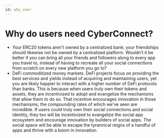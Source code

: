 ```yaml
---
id: why_user
---
```


# Why do users need CyberConnect?

- Your ERC20 tokens aren't owned by a centralized bank; your friendships should likewise not be owned by a centralized platform. Wouldn’t it be better if you can bring all your friends and followers along to every app you travel to, instead of having to recreate all your social connections from scratch on every new platform you go to? 
- DeFi commoditized money markets. DeFi projects focus on providing the best services and yields instead of acquiring and maintaining users, yet you are likely happier to interact with a higher number of DeFi protocols than banks. This is because when users truly own their tokens and assets, they are incentivized to adopt and evangelize the mechanisms that allow them to do so. That incentive encourages innovation in those mechanisms, the compounding rates of which we've seen are incredible. If users could truly own their social connections and social identity, they too will be incentivized to evangelize the social app ecosystem and encourage innovation by builders of social apps. The social space will be able to escape the tyrannical reigns of a handful of apps and thrive with a boom in innovation. 
